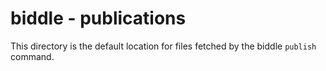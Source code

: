# biddle - publications

This directory is the default location for files fetched by the biddle `publish` command.
